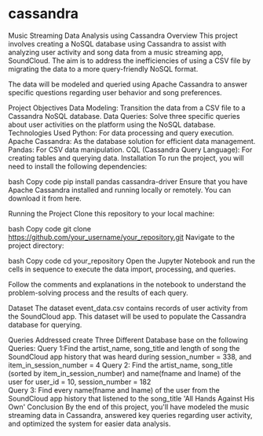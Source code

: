 # cassandra

Music Streaming Data Analysis using Cassandra
Overview
This project involves creating a NoSQL database using Cassandra to assist with analyzing user activity and song data from a music streaming app, SoundCloud. The aim is to address the inefficiencies of using a CSV file by migrating the data to a more query-friendly NoSQL format.

The data will be modeled and queried using Apache Cassandra to answer specific questions regarding user behavior and song preferences.

Project Objectives
Data Modeling: Transition the data from a CSV file to a Cassandra NoSQL database.
Data Queries: Solve three specific queries about user activities on the platform using the NoSQL database.
Technologies Used
Python: For data processing and query execution.
Apache Cassandra: As the database solution for efficient data management.
Pandas: For CSV data manipulation.
CQL (Cassandra Query Language): For creating tables and querying data.
Installation
To run the project, you will need to install the following dependencies:

bash
Copy code
pip install pandas cassandra-driver
Ensure that you have Apache Cassandra installed and running locally or remotely. You can download it from here.

Running the Project
Clone this repository to your local machine:

bash
Copy code
git clone https://github.com/your_username/your_repository.git
Navigate to the project directory:

bash
Copy code
cd your_repository
Open the Jupyter Notebook and run the cells in sequence to execute the data import, processing, and queries.

Follow the comments and explanations in the notebook to understand the problem-solving process and the results of each query.

Dataset
The dataset event_data.csv contains records of user activity from the SoundCloud app. This dataset will be used to populate the Cassandra database for querying.

Queries Addressed
create Three Different Database base on the following Queries:
Query 1:Find the artist_name, song_title and length of song the SoundCloud app history that was heard during  session_number = 338, and item_in_session_number  = 4
Query 2: Find the artist_name, song_title (sorted by item_in_session_number) and name(fname and lname) of the user for user_id = 10, session_number = 182    
Query 3: Find every name(fname and lname) of the user from the SoundCloud app history that listened to the song_title 'All Hands Against His Own'
Conclusion
By the end of this project, you'll have modeled the music streaming data in Cassandra, answered key queries regarding user activity, and optimized the system for easier data analysis.

